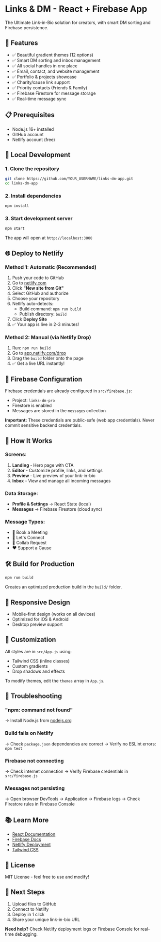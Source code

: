 # Links & DM - React + Firebase App

The Ultimate Link-in-Bio solution for creators, with smart DM sorting and Firebase persistence.

## 🚀 Features

- ✅ Beautiful gradient themes (12 options)
- ✅ Smart DM sorting and inbox management
- ✅ All social handles in one place
- ✅ Email, contact, and website management
- ✅ Portfolio & projects showcase
- ✅ Charity/cause link support
- ✅ Priority contacts (Friends & Family)
- ✅ Firebase Firestore for message storage
- ✅ Real-time message sync

## 📋 Prerequisites

- Node.js 16+ installed
- GitHub account
- Netlify account (free)

## 🔧 Local Development

### 1. Clone the repository
```bash
git clone https://github.com/YOUR_USERNAME/links-dm-app.git
cd links-dm-app
```

### 2. Install dependencies
```bash
npm install
```

### 3. Start development server
```bash
npm start
```
The app will open at `http://localhost:3000`

## 🌐 Deploy to Netlify

### Method 1: Automatic (Recommended)
1. Push your code to GitHub
2. Go to [netlify.com](https://netlify.com)
3. Click **"New site from Git"**
4. Select GitHub and authorize
5. Choose your repository
6. Netlify auto-detects:
   - Build command: `npm run build`
   - Publish directory: `build`
7. Click **Deploy Site**
8. ✅ Your app is live in 2-3 minutes!

### Method 2: Manual (via Netlify Drop)
1. Run: `npm run build`
2. Go to [app.netlify.com/drop](https://app.netlify.com/drop)
3. Drag the `build` folder onto the page
4. ✅ Get a live URL instantly!

## 🔐 Firebase Configuration

Firebase credentials are already configured in `src/firebase.js`:
- Project: `links-dm-pro`
- Firestore is enabled
- Messages are stored in the `messages` collection

**Important:** These credentials are public-safe (web app credentials). Never commit sensitive backend credentials.

## 📝 How It Works

### Screens:
1. **Landing** - Hero page with CTA
2. **Editor** - Customize profile, links, and settings
3. **Preview** - Live preview of your link-in-bio
4. **Inbox** - View and manage all incoming messages

### Data Storage:
- **Profile & Settings** → React State (local)
- **Messages** → Firebase Firestore (cloud sync)

### Message Types:
- 📅 Book a Meeting
- 💬 Let's Connect
- 🤝 Collab Request
- ❤️ Support a Cause

## 🛠️ Build for Production
```bash
npm run build
```

Creates an optimized production build in the `build/` folder.

## 📱 Responsive Design

- Mobile-first design (works on all devices)
- Optimized for iOS & Android
- Desktop preview support

## 🎨 Customization

All styles are in `src/App.js` using:
- Tailwind CSS (inline classes)
- Custom gradients
- Drop shadows and effects

To modify themes, edit the `themes` array in `App.js`.

## 🐛 Troubleshooting

### "npm: command not found"
→ Install Node.js from [nodejs.org](https://nodejs.org)

### Build fails on Netlify
→ Check `package.json` dependencies are correct
→ Verify no ESLint errors: `npm test`

### Firebase not connecting
→ Check internet connection
→ Verify Firebase credentials in `src/firebase.js`

### Messages not persisting
→ Open browser DevTools → Application → Firebase logs
→ Check Firestore rules in Firebase Console

## 📚 Learn More

- [React Documentation](https://react.dev)
- [Firebase Docs](https://firebase.google.com/docs)
- [Netlify Deployment](https://docs.netlify.com)
- [Tailwind CSS](https://tailwindcss.com)

## 📄 License

MIT License - feel free to use and modify!

## 🚀 Next Steps

1. Upload files to GitHub
2. Connect to Netlify
3. Deploy in 1 click
4. Share your unique link-in-bio URL

**Need help?** Check Netlify deployment logs or Firebase Console for real-time debugging.
